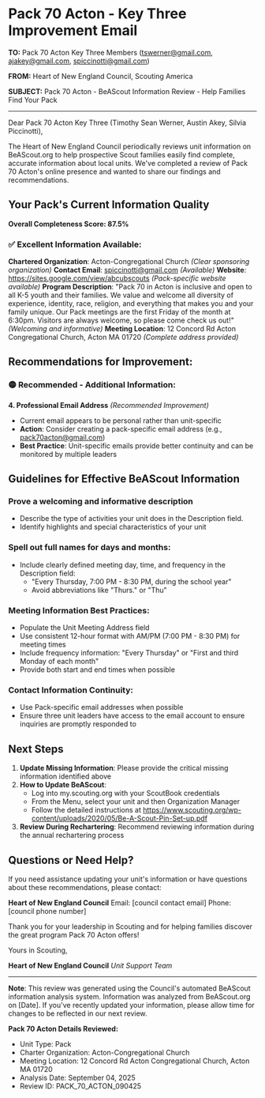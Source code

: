 # Pack 70 Acton - Key Three Improvement Email

**TO:** Pack 70 Acton Key Three Members (tswerner@gmail.com, ajakey@gmail.com, spiccinotti@gmail.com)

**FROM:** Heart of New England Council, Scouting America

**SUBJECT:** Pack 70 Acton - BeAScout Information Review - Help Families Find Your Pack

---

Dear Pack 70 Acton Key Three (Timothy Sean Werner, Austin  Akey, Silvia  Piccinotti),

The Heart of New England Council periodically reviews unit information on BeAScout.org to help prospective Scout families easily find complete, accurate information about local units. We've completed a review of Pack 70 Acton's online presence and wanted to share our findings and recommendations.

## Your Pack's Current Information Quality

**Overall Completeness Score: 87.5%**

### ✅ **Excellent Information Available:**
**Chartered Organization**: Acton-Congregational Church *(Clear sponsoring organization)*
**Contact Email**: spiccinotti@gmail.com *(Available)*
**Website**: https://sites.google.com/view/abcubscouts *(Pack-specific website available)*
**Program Description**: "Pack 70 in Acton is inclusive and open to all K-5 youth and their families. We value and welcome all diversity of experience, identity, race, religion, and everything that makes you and your family unique. Our Pack meetings are the first Friday of the month at 6:30pm. Visitors are always welcome, so please come check us out!" *(Welcoming and informative)*
**Meeting Location**: 12 Concord Rd Acton Congregational Church, Acton MA 01720 *(Complete address provided)*

## Recommendations for Improvement:

### 🟡 **Recommended - Additional Information:**

**4. Professional Email Address** *(Recommended Improvement)*
- Current email appears to be personal rather than unit-specific
- **Action**: Consider creating a pack-specific email address (e.g., pack70acton@gmail.com)
- **Best Practice**: Unit-specific emails provide better continuity and can be monitored by multiple leaders

## Guidelines for Effective BeAScout Information

### **Prove a welcoming and informative description**
- Describe the type of activities your unit does in the Description field.
- Identify highlights and special characteristics of your unit

### **Spell out full names for days and months:**
- Include clearly defined meeting day, time, and frequency in the Description field:
  - "Every Thursday, 7:00 PM - 8:30 PM, during the school year"
  - Avoid abbreviations like "Thurs." or "Thu"

### **Meeting Information Best Practices:**
- Populate the Unit Meeting Address field
- Use consistent 12-hour format with AM/PM (7:00 PM - 8:30 PM) for meeting times
- Include frequency information: "Every Thursday" or "First and third Monday of each month"
- Provide both start and end times when possible

### **Contact Information Continuity:**
- Use Pack-specific email addresses when possible
- Ensure three unit leaders have access to the email account to ensure inquiries are promptly responded to

## Next Steps

1. **Update Missing Information**: Please provide the critical missing information identified above
2. **How to Update BeAScout**: 
   - Log into my.scouting.org with your ScoutBook credentials
   - From the Menu, select your unit and then Organization Manager
   - Follow the detailed instructions at
     https://www.scouting.org/wp-content/uploads/2020/05/Be-A-Scout-Pin-Set-up.pdf
3. **Review During Rechartering**: Recommend reviewing information during the annual rechartering process

## Questions or Need Help?

If you need assistance updating your unit's information or have questions about these recommendations, please contact:

**Heart of New England Council**
Email: [council contact email]
Phone: [council phone number]

Thank you for your leadership in Scouting and for helping families discover the great program Pack 70 Acton offers!

Yours in Scouting,

**Heart of New England Council**
*Unit Support Team*

---

**Note**: This review was generated using the Council's automated BeAScout information analysis system. Information was analyzed from BeAScout.org on [Date]. If you've recently updated your information, please allow time for changes to be reflected in our next review.

**Pack 70 Acton Details Reviewed:**
- Unit Type: Pack
- Charter Organization: Acton-Congregational Church
- Meeting Location: 12 Concord Rd Acton Congregational Church, Acton MA 01720
- Analysis Date: September 04, 2025
- Review ID: PACK_70_ACTON_090425